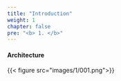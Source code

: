 ```yaml
---
title: "Introduction"
weight: 1
chapter: false
pre: "<b> 1. </b>"
---
```


#### Architecture
{{< figure src="images/1/001.png">}}

